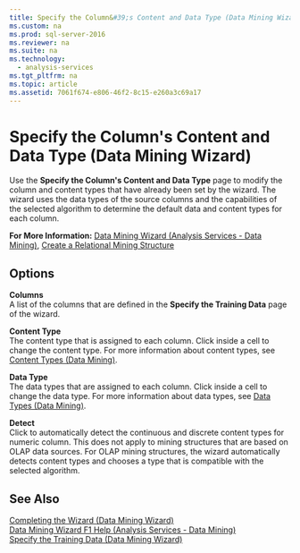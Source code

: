 ```yaml
---
title: Specify the Column&#39;s Content and Data Type (Data Mining Wizard)
ms.custom: na
ms.prod: sql-server-2016
ms.reviewer: na
ms.suite: na
ms.technology: 
  - analysis-services
ms.tgt_pltfrm: na
ms.topic: article
ms.assetid: 7061f674-e806-46f2-8c15-e260a3c69a17
---
```

# Specify the Column&#39;s Content and Data Type (Data Mining Wizard)
  Use the **Specify the Column's Content and Data Type** page to modify the column and content types that have already been set by the wizard. The wizard uses the data types of the source columns and the capabilities of the selected algorithm to determine the default data and content types for each column.  
  
 **For More Information:** [Data Mining Wizard &#40;Analysis Services - Data Mining&#41;](../../Topics/TopicNameNotContainA/Data-Mining-Wizard--Analysis-Services---Data-Mining-.md), [Create a Relational Mining Structure](../../Topics/TopicNameContainA/Create-a-Relational-Mining-Structure.md)  
  
## Options  
 **Columns**  
 A list of the columns that are defined in the **Specify the Training Data** page of the wizard.  
  
 **Content Type**  
 The content type that is assigned to each column. Click inside a cell to change the content type. For more information about content types, see [Content Types &#40;Data Mining&#41;](../../Topics/TopicNameNotContainA/Content-Types--Data-Mining-.md).  
  
 **Data Type**  
 The data types that are assigned to each column. Click inside a cell to change the data type. For more information about data types, see [Data Types &#40;Data Mining&#41;](../../Topics/TopicNameNotContainA/Data-Types--Data-Mining-.md).  
  
 **Detect**  
 Click to automatically detect the continuous and discrete content types for numeric column. This does not apply to mining structures that are based on OLAP data sources. For OLAP mining structures, the wizard automatically detects content types and chooses a type that is compatible with the selected algorithm.  
  
## See Also  
 [Completing the Wizard &#40;Data Mining Wizard&#41;](../../Topics/TopicNameNotContainA/Completing-the-Wizard--Data-Mining-Wizard-.md)   
 [Data Mining Wizard F1 Help &#40;Analysis Services - Data Mining&#41;](../../Topics/TopicNameNotContainA/Data-Mining-Wizard-F1-Help--Analysis-Services---Data-Mining-.md)   
 [Specify the Training Data &#40;Data Mining Wizard&#41;](../../Topics/TopicNameNotContainA/Specify-the-Training-Data--Data-Mining-Wizard-.md)  
  
  